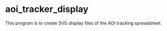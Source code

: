 # aoi_tracker_display

This program is to create SVG display files of the AOI tracking spreadsheet.
